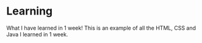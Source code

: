 # Learning
What I have learned in 1 week!
This is an example of all the HTML, CSS and Java I learned in 1 week.
